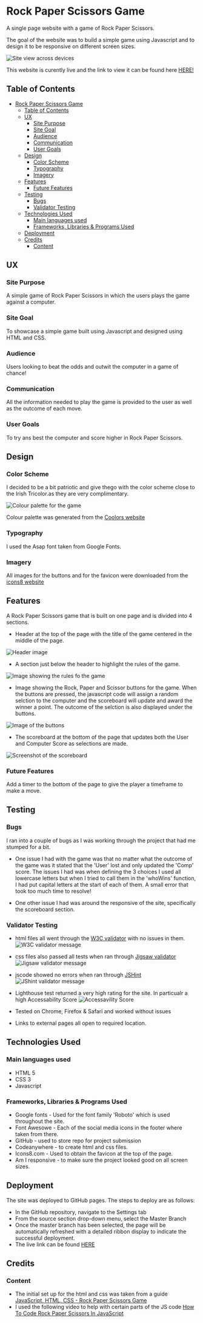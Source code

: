 # Rock Paper Scissors Game

A single page website with a game of Rock Paper Scissors.

The goal of the website was to build a simple game using Javascript and to design it to be responsive on different screen sizes. 

![Site view across devices](assets/images-readme/response.PNG)

This website is curently live and the link to view it can be found here [HERE!](https://akestell.github.io/p2-rock-paper-scissors/)

## Table of Contents

- [Rock Paper Scissors Game](#rock-paper-scissors-game)
  - [Table of Contents](#table-of-contents)
  - [UX](#ux)
    - [Site Purpose](#site-purpose)
    - [Site Goal](#site-goal)
    - [Audience](#audience)
    - [Communication](#communication)
    - [User Goals](#user-goals)
  - [Design](#design)
    - [Color Scheme](#color-scheme)
    - [Typography](#typography)
    - [Imagery](#imagery)
  - [Features](#features)
    - [Future Features](#future-features)
  - [Testing](#testing)
    - [Bugs](#bugs)
    - [Validator Testing](#validator-testing)
  - [Technologies Used](#technologies-used)
    - [Main languages used](#main-languages-used)
    - [Frameworks, Libraries \& Programs Used](#frameworks-libraries--programs-used)
  - [Deployment](#deployment)
  - [Credits](#credits)
    - [Content](#content)

## UX

### Site Purpose

A simple game of Rock Paper Scissors in which the users plays the game against a computer.

### Site Goal

To showcase a simple game built using Javascript and designed using HTML and CSS.

### Audience

Users looking to beat the odds and outwit the computer in a game of chance!

### Communication

All the information needed to play the game is provided to the user as well as the outcome of each move. 

### User Goals

To try ans best the computer and score higher in Rock Paper Scissors.


## Design

### Color Scheme

I decided to be a bit patriotic and give thego with the color scheme close to the Irish Tricolor.as they are very complimentary.

![Colour palette for the game](assets/images-readme/colour-palette.PNG)

Colour palette was generated from the [Coolors website](https://coolors.co/2a662f-ffffff-df620e-909220-353b3c) 

### Typography

I used the Asap font taken from Google Fonts.

### Imagery

All images for the buttons and for the favicon were downloaded from the [icons8 website](https://icons8.com/)

## Features

A Rock Paper Scissors game that is built on one page and is divided into 4 sections.

- Header at the top of the page with the title of the game centered in the middle of the page. 

![Header image](assets/images-readme/header.PNG)

- A section just below the header to highlight the rules of the game. 
  
![Image showing the rules fo the game](assets/images-readme/rules.PNG)

- Image showing the Rock, Paper and Scissor buttons for the game. When the buttons are pressed, the javascript code will assign a random selction to the computer and the scoreboard will update and award the winner a point. The outcome of the selction is also displayed under the buttons.  

![Image of the buttons](assets/images-readme/buttons.PNG)

- The scoreboard at the bottom of the page that updates both the User and Computer Score as selections are made. 

![Screenshot of the scoreboard](assets/images-readme/scoreboard.PNG)

### Future Features

Add a timer to the bottom of the page to give the player a timeframe to make a move. 

## Testing

### Bugs
I ran into a couple of bugs as I was working through the project that had me stumped for a bit.

- One issue I had with the game was that no matter what the outcome of the game was it stated that the 'User' lost and only updated the 'Comp' score. The issues I had was when defining the 3 choices I used all lowercase letters but when I tried to call them in the 'whoWins' function, I had put capital letters at the start of each of them. A small error that took too much time to resolve!

- One other issue I had was around the responsive of the site, specifically the scoreboard section. 
  

### Validator Testing

- html files all went through the [W3C validator](https://validator.w3.org/) with no issues in them.
  ![W3C validator message](assets/images-readme/html-check.PNG)

- css files also passed all tests when ran through [Jigsaw validator](https://jigsaw.w3.org/css-validator/)
  ![Jigsaw validator message](assets/images-readme/css-check.PNG)

- jscode showed no errors when ran through [JSHint](https://jshint.com/)
  ![JShint validator message](assets/images-readme/js-check.PNG)

- Lighthouse test returned a very high rating for the site. In particualr a high Accessability Score
  ![Accessavility Score](assets/images-readme/lighthouse-result.PNG)

- Tested on Chrome, Firefox & Safari and worked without issues
- Links to external pages all open to required location.

## Technologies Used

### Main languages used

- HTML 5
- CSS 3
- Javascript

### Frameworks, Libraries & Programs Used

- Google fonts - Used for the font family 'Roboto' which is used throughout the site.
- Font Awesowe - Each of the social media icons in the footer where taken from there.
- GitHub - used to store repo for project submission
- Codeanywhere - to create html and css files.
- Icons8.com - Used to obtain the favicon at the top of the page.
- Am I responsive - to make sure the project looked good on all screen sizes.

## Deployment

The site was deployed to GitHub pages. The steps to deploy are as follows:

- In the GitHub repository, navigate to the Settings tab
- From the source section drop-down menu, select the Master Branch
- Once the master branch has been selected, the page will be automatically refreshed with a detailed ribbon display to indicate the successful deployment.
- The live link can be found [HERE](https://akestell.github.io/p2-rock-paper-scissors/)

## Credits

### Content

- The initial set up for the html and css was taken from a guide [JavaScript, HTML, CSS - Rock Paper Scissors Game](https://www.youtube.com/watch?v=jaVNP3nIAv0)
- I used the following video to help with certain parts of the JS code [How To Code Rock Paper Scissors In JavaScript](https://www.youtube.com/watch?v=1yS-JV4fWqY)
